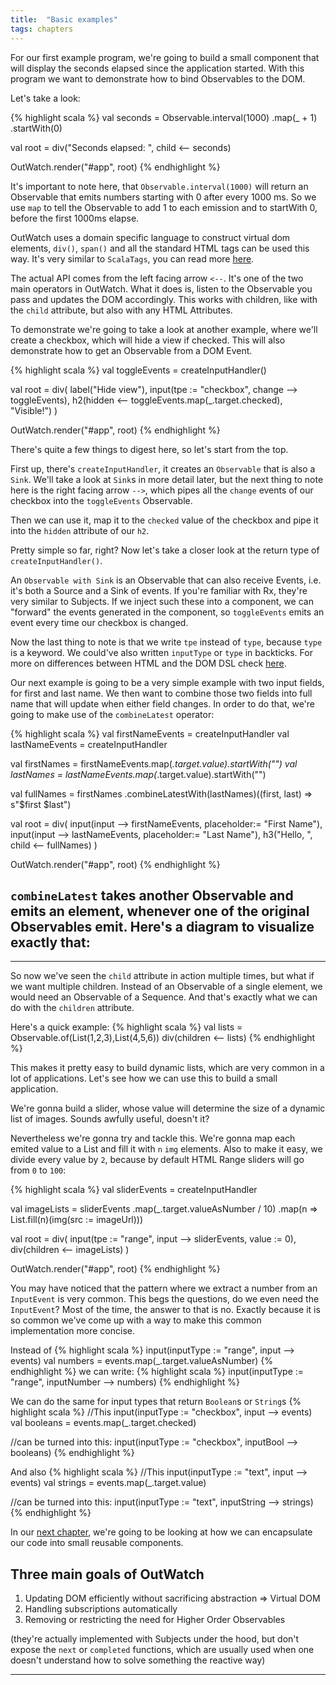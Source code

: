 ```yaml
---
title:  "Basic examples"
tags: chapters
---
```


For our first example program, we're going to build a small component that will display the seconds elapsed since the application started. With this program we want to demonstrate how to bind Observables to the DOM.

Let's take a look:

{% highlight scala %}
val seconds = Observable.interval(1000)
      .map(_ + 1)
      .startWith(0)

val root = div("Seconds elapsed: ", child <-- seconds)

OutWatch.render("#app", root)
{% endhighlight %}

It's important to note here, that `Observable.interval(1000)` will return an Observable that emits numbers starting with 0 after every 1000 ms. So we use `map` to tell the Observable to add 1 to each emission and to startWith 0, before the first 1000ms elapse.

OutWatch uses a domain specific language to construct virtual dom elements, `div()`, `span()` and all the standard HTML tags can be used this way. It's very similar to `ScalaTags`, you can read more [here]().

The actual API comes from the left facing arrow `<--`. It's one of the two main operators in OutWatch.
What it does is, listen to the Observable you pass and updates the DOM accordingly.
This works with children, like with the `child` attribute, but also with any HTML Attributes.

To demonstrate we're going to take a look at another example, where we'll create a checkbox,
which will hide a view if checked. This will also demonstrate how to get an Observable from a DOM Event.

{% highlight scala %}
val toggleEvents = createInputHandler()

val root = div(
  label("Hide view"),
  input(tpe := "checkbox", change --> toggleEvents),
  h2(hidden <-- toggleEvents.map(_.target.checked), "Visible!")
)

OutWatch.render("#app", root)
{% endhighlight %}

There's quite a few things to digest here, so let's start from the top.

First up, there's `createInputHandler`, it creates an `Observable` that is also a `Sink`.
We'll take a look at `Sink`s in more detail later,
but the next thing to note here is the right facing arrow `-->`,
which pipes all the `change` events of our checkbox into the `toggleEvents` Observable.

Then we can use it, map it to the `checked` value of the checkbox and pipe it into the `hidden` attribute of our `h2`.

Pretty simple so far, right? Now let's take a closer look at the return type of `createInputHandler()`.

An `Observable with Sink` is an Observable that can also receive Events,
i.e. it's both a Source and a Sink of events. If you're familiar with Rx,
they're very similar to Subjects.
If we inject such these into a component, we can "forward" the events generated in the component,
so `toggleEvents` emits an event every time our checkbox is changed.

Now the last thing to note is that we write `tpe` instead of `type`, because `type` is a keyword.
We could've also written `inputType` or ``type`` in backticks.
For more on differences between HTML and the DOM DSL check [here]().

Our next example is going to be a very simple example with two input fields, for first and last name.
We then want to combine those two fields into full name that will update when either field changes.
In order to do that, we're going to make use of the `combineLatest` operator:

{% highlight scala %}
val firstNameEvents = createInputHandler
val lastNameEvents = createInputHandler

val firstNames = firstNameEvents.map(_.target.value).startWith("")
val lastNames = lastNameEvents.map(_.target.value).startWith("")

val fullNames = firstNames
  .combineLatestWith(lastNames)((first, last) => s"$first $last")

val root = div(
  input(input --> firstNameEvents, placeholder:= "First Name"),
  input(input --> lastNameEvents, placeholder:= "Last Name"),
  h3("Hello, ", child <-- fullNames)
)

OutWatch.render("#app", root)
{% endhighlight %}

`combineLatest` takes another Observable and emits an element, whenever one of the original Observables emit.
Here's a diagram to visualize exactly that:
---
---

So now we've seen the `child` attribute in action multiple times, but what if we want multiple children.
Instead of an Observable of a single element, we would need an Observable of a Sequence.
And that's exactly what we can do with the `children` attribute.

Here's a quick example:
{% highlight scala %}
val lists = Observable.of(List(1,2,3),List(4,5,6))
div(children <-- lists)
{% endhighlight %}

This makes it pretty easy to build dynamic lists, which are very common in a lot of applications.
Let's see how we can use this to build a small application.

We're gonna build a slider, whose value will determine the size of a dynamic list of images.
Sounds awfully useful, doesn't it?

Nevertheless we're gonna try and tackle this.
We're gonna map each emited value to a List and fill it with `n` `img` elements.
Also to make it easy, we divide every value by `2`,
because by default HTML Range sliders will go from `0` to `100`:

{% highlight scala %}
val sliderEvents = createInputHandler

val imageLists = sliderEvents
  .map(_.target.valueAsNumber / 10)
  .map(n => List.fill(n)(img(src := imageUrl)))

val root = div(
  input(tpe := "range", input --> sliderEvents, value := 0),
  div(children <-- imageLists)
)

OutWatch.render("#app", root)
{% endhighlight %}

You may have noticed that the pattern where we extract a number from an `InputEvent` is very common.
This begs the questions, do we even need the `InputEvent`? Most of the time, the answer to that is no.
Exactly because it is so common we've come up with a way to make this common implementation more concise.

Instead of
{% highlight scala %}
input(inputType := "range", input --> events)
val numbers = events.map(_.target.valueAsNumber)
{% endhighlight %}
we can write:
{% highlight scala %}
input(inputType := "range", inputNumber --> numbers)
{% endhighlight %}


We can do the same for input types that return `Boolean`s or `String`s
{% highlight scala %}
//This
input(inputType := "checkbox", input --> events)
val booleans = events.map(_.target.checked)

//can be turned into this:
input(inputType := "checkbox", inputBool --> booleans)
{% endhighlight %}

And also
{% highlight scala %}
//This
input(inputType := "text", input --> events)
val strings = events.map(_.target.value)

//can be turned into this:
input(inputType := "text", inputString --> strings)
{% endhighlight %}


In our [next chapter](), we're going to be looking at how we can encapsulate our code into small reusable components.



## Three main goals of OutWatch

1. Updating DOM efficiently without sacrificing abstraction => Virtual DOM
2. Handling subscriptions automatically
3. Removing or restricting the need for Higher Order Observables


(they're actually implemented with Subjects under the hood,
but don't expose the `next` or `completed` functions,
which are usually used when one doesn't understand how to solve something the reactive way)




---
